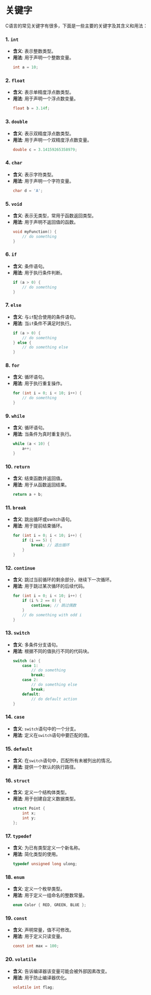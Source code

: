 # 关键字

C语言的常见关键字有很多，下面是一些主要的关键字及其含义和用法：

### 1. `int`

- **含义**: 表示整数类型。
- **用法**: 用于声明一个整数变量。
  ```c
  int a = 10;
  ```

### 2. `float`

- **含义**: 表示单精度浮点数类型。
- **用法**: 用于声明一个浮点数变量。
  ```c
  float b = 3.14f;
  ```

### 3. `double`

- **含义**: 表示双精度浮点数类型。
- **用法**: 用于声明一个双精度浮点数变量。
  ```c
  double c = 3.14159265358979;
  ```

### 4. `char`

- **含义**: 表示字符类型。
- **用法**: 用于声明一个字符变量。
  ```c
  char d = 'A';
  ```

### 5. `void`

- **含义**: 表示无类型，常用于函数返回类型。
- **用法**: 用于声明不返回值的函数。
  ```c
  void myFunction() {
      // do something
  }
  ```

### 6. `if`

- **含义**: 条件语句。
- **用法**: 用于执行条件判断。
  ```c
  if (a > 0) {
      // do something
  }
  ```

### 7. `else`

- **含义**: 与`if`配合使用的条件语句。
- **用法**: 当`if`条件不满足时执行。
  ```c
  if (a > 0) {
      // do something
  } else {
      // do something else
  }
  ```

### 8. `for`

- **含义**: 循环语句。
- **用法**: 用于执行重复操作。
  ```c
  for (int i = 0; i < 10; i++) {
      // do something
  }
  ```

### 9. `while`

- **含义**: 循环语句。
- **用法**: 当条件为真时重复执行。
  ```c
  while (a < 10) {
      a++;
  }
  ```

### 10. `return`

- **含义**: 结束函数并返回值。
- **用法**: 用于从函数返回结果。
  ```c
  return a + b;
  ```

### 11. `break`

- **含义**: 跳出循环或switch语句。
- **用法**: 用于提前结束循环。
  ```c
  for (int i = 0; i < 10; i++) {
      if (i == 5) {
          break; // 退出循环
      }
  }
  ```

### 12. `continue`

- **含义**: 跳过当前循环的剩余部分，继续下一次循环。
- **用法**: 用于跳过某次循环的后续代码。
  ```c
  for (int i = 0; i < 10; i++) {
      if (i % 2 == 0) {
          continue; // 跳过偶数
      }
      // do something with odd i
  }
  ```

### 13. `switch`

- **含义**: 多条件分支语句。
- **用法**: 根据不同的值执行不同的代码块。
  ```c
  switch (a) {
      case 1:
          // do something
          break;
      case 2:
          // do something else
          break;
      default:
          // do default action
  }
  ```

### 14. `case`

- **含义**: `switch`语句中的一个分支。
- **用法**: 定义在`switch`语句中要匹配的值。

### 15. `default`

- **含义**: 在`switch`语句中，匹配所有未被列出的情况。
- **用法**: 提供一个默认的执行路径。

### 16. `struct`

- **含义**: 定义一个结构体类型。
- **用法**: 用于创建自定义数据类型。
  ```c
  struct Point {
      int x;
      int y;
  };
  ```

### 17. `typedef`

- **含义**: 为已有类型定义一个新名称。
- **用法**: 简化类型的使用。
  ```c
  typedef unsigned long ulong;
  ```

### 18. `enum`

- **含义**: 定义一个枚举类型。
- **用法**: 用于定义一组命名的整数常量。
  ```c
  enum Color { RED, GREEN, BLUE };
  ```

### 19. `const`

- **含义**: 声明常量，值不可修改。
- **用法**: 用于定义只读变量。
  ```c
  const int max = 100;
  ```

### 20. `volatile`

- **含义**: 告诉编译器该变量可能会被外部因素改变。
- **用法**: 用于防止编译器优化。
  ```c
  volatile int flag;
  ```
